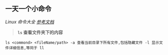 一天一个小命令
-----

*Linux 命令大全 [参考文档](http://man.linuxde.net/)*

> **`ls` 查看文件夹下的内容**

`ls <commond> <fileName/path>
   -a 查看当前目录下所有文件,包括隐藏文件
   -l 显示文件详细信息,等同于 ll`